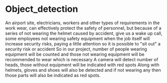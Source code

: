 # Object_detection
An airport site, electricians, workers and other types of requirements in the work wear, can effectively protect the safety of personnel, but because of a series of not wearing the helmet caused by accident, give us a wake up call, some employees not wearing safety equipment when the job itself will increase security risks, paying a little attention so it is possible to "sit out" a security risk or accident So in our project, number of people wearing equipment will be counted and those not wearing equipment will be recommended to wear which is necessary A camera will detect number of heads, those without equipment will be indicated with red spots Along with helmets, gloves and shoes will also be detected and if not wearing any then those parts will also be indicated as red spots.
